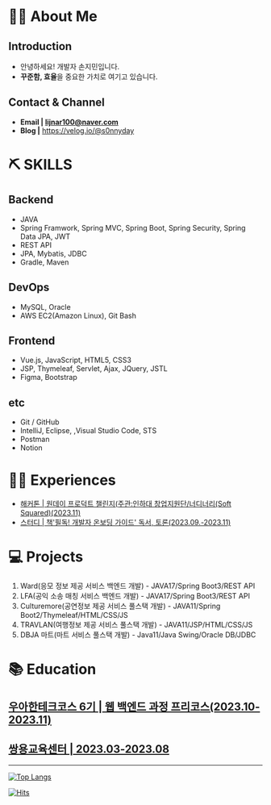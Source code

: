 # 💁‍♂️ About Me
## Introduction
* 안녕하세요! 개발자 손지민입니다.
* **꾸준함, 효율**을 중요한 가치로 여기고 있습니다.

## Contact & Channel
* **Email | lijnar100@naver.com**
* **Blog |** https://velog.io/@s0nnyday

# ⛏ SKILLS
## Backend

- JAVA
- Spring Framwork, Spring MVC, Spring Boot, Spring Security, Spring Data JPA, JWT
- REST API
- JPA, Mybatis, JDBC
- Gradle, Maven

## **DevOps**

- MySQL, Oracle
- AWS EC2(Amazon Linux), Git Bash

## **Frontend**

- Vue.js, JavaScript, HTML5, CSS3
- JSP, Thymeleaf, Servlet, Ajax, JQuery, JSTL
- Figma, Bootstrap

## **etc**

- Git / GitHub
- IntelliJ, Eclipse, ,Visual Studio Code, STS
- Postman
- Notion
  
# 🏃‍♂️ Experiences
* [해커톤 | 원데이 프로덕트 챌린지(주관:인하대 창업지원단/너디너리(Soft Squared)(2023.11)](https://github.com/LawFA/LFA_Server)
* [스터디 | 책'필독! 개발자 온보딩 가이드' 독서, 토론(2023.09.-2023.11)](https://velog.io/@s0nnyday/series/%EC%8A%A4%ED%84%B0%EB%94%94%ED%95%84%EB%8F%85-%EA%B0%9C%EB%B0%9C%EC%9E%90-%EC%98%A8%EB%B3%B4%EB%94%A9-%EA%B0%80%EC%9D%B4%EB%93%9C)

# 💻 Projects
1. Ward(응모 정보 제공 서비스 백엔드 개발) - JAVA17/Spring Boot3/REST API
2. LFA(공익 소송 매칭 서비스 백엔드 개발) - JAVA17/Spring Boot3/REST API
4. Culturemore(공연정보 제공 서비스 풀스택 개발) - JAVA11/Spring Boot2/Thymeleaf/HTML/CSS/JS
5. TRAVLAN(여행정보 제공 서비스 풀스택 개발) - JAVA11/JSP/HTML/CSS/JS
6. DBJA 마트(마트 서비스 풀스택 개발) - Java11/Java Swing/Oracle DB/JDBC

# 📚 Education
## **[우아한테크코스 6기 | 웹 백엔드 과정 프리코스(2023.10-2023.11)](https://github.com/woowacourse-precourse)**
## **[쌍용교육센터 | 2023.03-2023.08](https://docs.google.com/document/d/1YgupUdITCelUYFCpc1Xm8ixob46Hwx6q_fBEOvhOx5g/edit?usp=sharing)**

---
[![Top Langs](https://github-readme-stats.vercel.app/api/top-langs/?username=s0nnyday&layout=compact)](https://github.com/s0nnyday/github-readme-stats)

[![Hits](https://hits.seeyoufarm.com/api/count/incr/badge.svg?url=https%3A%2F%2Fgithub.com%2Fs0nnyday&count_bg=%2379C83D&title_bg=%23555555&icon=&icon_color=%23E7E7E7&title=hits&edge_flat=false)](https://hits.seeyoufarm.com)
